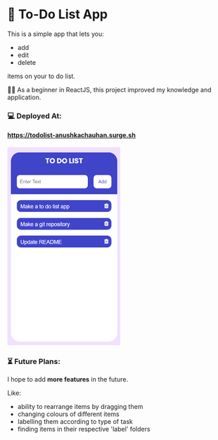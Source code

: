 # 📒 To-Do List App

This is a simple app that lets you: 

* add
* edit 
* delete 

items on your to do list. 

👩‍💻 As a beginner in ReactJS, this project improved my knowledge and application.

### 💻 Deployed At:
#### https://todolist-anushkachauhan.surge.sh

<a href="https://todolist-anushkachauhan.surge.sh">
  <img height="450px" src="./public/img.png" alt="Image">
</a>

### ⏳ Future Plans:

I hope to add **more features** in the future.

Like: 
* ability to rearrange items by dragging them
* changing colours of different items
* labelling them according to type of task
* finding items in their respective 'label' folders


